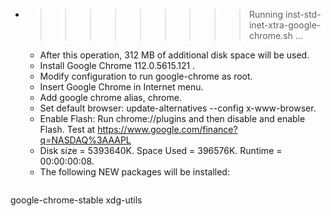 * >>>>>>>>> Running inst-std-inet-xtra-google-chrome.sh ...
  * After this operation, 312 MB of additional disk space will be used.
  * Install Google Chrome 112.0.5615.121 .
  * Modify configuration to run google-chrome as root.
  * Insert Google Chrome in Internet menu.
  * Add google chrome alias, chrome.
  * Set default browser: update-alternatives --config x-www-browser.
  * Enable Flash: Run chrome://plugins and then disable and enable Flash. Test at https://www.google.com/finance?q=NASDAQ%3AAAPL
  * Disk size = 5393640K. Space Used = 396576K. Runtime = 00:00:00:08.
  * The following NEW packages will be installed:
  ```bash
google-chrome-stable xdg-utils
  ```
